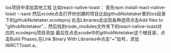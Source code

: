 ios项目中添加其他工程
比如react-native-toast：
首先npm install react-native-toast --save
然后xcode点击打开你创建的项目比如githubNotetaker里的ios目录下的githubNotetaker.xcodeproj
右击Libraries会出现各种选项点击Add files to "githubNotetaker"...
然后找到node_modules文件夹下的react-native-toast对应的.xcodeproj项目添加
最后在点击xcode中的githubNotetaker这个根目录，点击Build Phases,在Link Binary With Libraries中点击“+”加号，添加libRCTToast.a。
